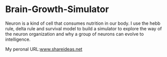 # Brain-Growth-Simulator
Neuron is a kind of cell that consumes nutrition in our body. I use the hebb rule, delta rule and survival model to build a simulator to explore the way of the neuron organization and why a group of neurons can evolve to intelligence.

My peronal URL:www.shareideas.net
